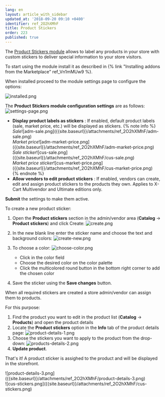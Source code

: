 ```yaml
---
lang: en
layout: article_with_sidebar
updated_at: '2018-09-20 09:10 +0400'
identifier: ref_2O2hXMhF
title: Product Stickers
order: 223
published: true
---
```

The [Product Stickers module](https://market.x-cart.com/addons/product-stickers.html "Product Stickers") allows to label any products in your store with custom stickers to deliver special information to your store visitors. 

To start using the module install it as described in {% link "Installing addons from the Marketplace" ref_Vn1mMUw9 %}.

When installed proceed to the module settings page to configure the options:

![installed.png]({{site.baseurl}}/attachments/ref_2O2hXMhF/installed.png)

The **Product Stickers module configuration settings** are as follows:
![settings-page.png]({{site.baseurl}}/attachments/ref_2O2hXMhF/settings-page.png)

* **Display product labels as stickers** : If enabled, default product labels (sale, market price, etc.) will be displayed as stickers.
  {% note info %}
  <div class="ui stackable two column grid">
  <div class="column" markdown="span"><i>Sale</i>![adm-sale.png]({{site.baseurl}}/attachments/ref_2O2hXMhF/adm-sale.png)</div>
  <div class="column" markdown="span"><i>Market price</i>![adm-market-price.png]({{site.baseurl}}/attachments/ref_2O2hXMhF/adm-market-price.png)</div>
  </div>
  <div class="ui stackable two column grid">
  <div class="column" markdown="span"><i>Sale sticker</i>![cus-sale.png]({{site.baseurl}}/attachments/ref_2O2hXMhF/cus-sale.png)</div>
  <div class="column" markdown="span"><i>Market price sticker</i>![cus-market-price.png]({{site.baseurl}}/attachments/ref_2O2hXMhF/cus-market-price.png)</div>
  </div>
  {% endnote %}
* **Allow vendors to edit product stickers** : If enabled, vendors can create, edit and assign product stickers to the products they own. Applies to X-Cart Multivendor and Ultimate editions only.

**Submit** the settings to make them active.

To create a new product sticker:
1. Open the **Product stickers** section in the admin/vendor area (**Catalog** -> **Product stickers**) and click Create:
   ![create.png]({{site.baseurl}}/attachments/ref_2O2hXMhF/create.png)

2. In the new blank line enter the sticker name and choose the text and background colors:
   ![create-new.png]({{site.baseurl}}/attachments/ref_2O2hXMhF/create-new.png)

3. To choose a color:
   ![choose-color.png]({{site.baseurl}}/attachments/ref_2O2hXMhF/choose-color.png)
   * Click in the color field 
   * Choose the desired color on the color palette
   * Click the multicolored round button in the bottom right corner to add the chosen color

4. Save the sticker using the **Save changes** button.
   

When all required stickers are created a store admin/vendor can assign them to products.

For this purpose:
1. Find the product you want to edit in the product list (**Catalog** -> **Products**) and open the product details
2. Locate the **Product stickers** option in the **Info** tab of the product details page:
   ![product-details-1.png]({{site.baseurl}}/attachments/ref_2O2hXMhF/product-details-1.png)
3. Choose the stickers you want to apply to the product from the drop-down:
   ![products-details-2.png]({{site.baseurl}}/attachments/ref_2O2hXMhF/products-details-2.png)
4. **Update product**.

That's it! A product sticker is assighed to the product and will be displayed in the storefront.

<div class="ui stackable two column grid">
  <div class="column" markdown="span">![product-details-3.png]({{site.baseurl}}/attachments/ref_2O2hXMhF/product-details-3.png)</div>
  <div class="column" markdown="span">![cus-stickers.png]({{site.baseurl}}/attachments/ref_2O2hXMhF/cus-stickers.png)</div>
</div>
